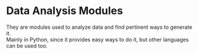 # Data Analysis Modules

They are modules used to analyze data and find pertinent ways to generate it.\
Mainly in Python, since it provides easy ways to do it, but other languages can be used too.